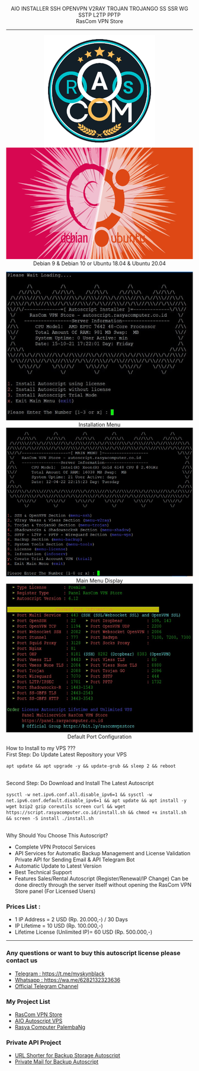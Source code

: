 <!DOCTYPE html>
<html>

  <head>
    <meta charset='utf-8' />
    <meta http-equiv="X-UA-Compatible" content="chrome=1" />
    <meta name="description" content="Home Page : My Github Web" />
  </head>

  <body>
    <p align="center">
    AIO INSTALLER SSH OPENVPN V2RAY TROJAN TROJANGO SS SSR WG SSTP L2TP PPTP<br>
    RasCom VPN Store<br>
      </p><hr><p align="center">
  <img src="https://github.com/myskynblack/aioscvps/raw/main/image/RasComVPNStore.png" width="300" height="300" alt="hi" class="inline"/><br />
  <img src="https://github.com/myskynblack/aioscvps/raw/main/image/os.png" width="600" height="300" alt="hi" class="inline"/><br />
  Debian 9 & Debian 10 or Ubuntu 18.04 & Ubuntu 20.04
    </p>
<div id="main_content_wrap" class="outer">
    <section id="main_content" class="inner">
      <p align="center">
    <img src="https://github.com/myskynblack/aioscvps/blob/main/image/install.jpg" width="600" height="400" alt="hi" class="inline"/><br />
    Installation Menu<br>
    <img src="https://github.com/myskynblack/aioscvps/blob/main/image/menu.jpg" width="600" height="400" alt="hi" class="inline"/><br />
    Main Menu Display<br>
    <img src="https://github.com/myskynblack/aioscvps/blob/main/image/port.jpg" width="600" height="400" alt="hi" class="inline"/><br />
    Default Port Configuration<br>
        </p>
    How to Install to my VPS ???<br>
    First Step: Do Update Latest Repository your VPS
    <pre><code>apt update && apt upgrade -y && update-grub && sleep 2 && reboot 
    </code></pre>
    Second Step: Do Download and Install The Latest Autoscript
    <pre><code>sysctl -w net.ipv6.conf.all.disable_ipv6=1 && sysctl -w net.ipv6.conf.default.disable_ipv6=1 && apt update && apt install -y wget bzip2 gzip coreutils screen curl && wget https://script.rasyacomputer.co.id/install.sh && chmod +x install.sh && screen -S install ./install.sh 
    </code></pre>
    Why Should You Choose This Autoscript?
    <ul>
    <li>Complete VPN Protocol Services
    <li>API Services for Automatic Backup Management and License Validation<br>Private API for Sending Email & API Telegram Bot
    <li>Automatic Update to Latest Version
    <li>Best Technical Support
    <li>Features Sales/Rental Autoscript (Register/Renewal/IP Change) Can be done directly through the server itself without opening the RasCom VPN Store panel (For Licensed Users)    
    </ul>
     <h3>Prices List : </h3>
    <ul> 
    <li> 1 IP Address = 2 USD (Rp. 20.000,-) / 30 Days
    <li> IP Lifetime = 10 USD (Rp. 100.000,-) 
    <li> Lifetime License (Unlimited IP)= 60 USD (Rp. 500.000,-) 
    </ul>
    <hr>
    <h3>Any questions or want to buy this autoscript license please contact us</h3>
    <ul>
    <li><a href="https://t.me/myskynblack">Telegram : https://t.me/myskynblack</a>
    <li><a href="https://wa.me/6282132323636">Whatsapp : https://wa.me/6282132323636</a>
    <li><a href="https://t.me/rascomchannel">Official Telegram Channel</a>
    </ul>
    <h3>My Project List</h3>
    <ul>
    <li><a href="https://panel.rasyacomputer.co.id">RasCom VPN Store</a>
    <li><a href="https://autoscript.rasyacomputer.co.id">AIO Autoscript VPS</a>
    <li><a href="https://rasyacomputer.co.id">Rasya Computer PalembaNg</a>
    </ul>
    <h3>Private API Project</h3>
    <ul>
    <li><a href="https://rcx.my.id">URL Shorter for Backup Storage Autoscript</a>
    <li><a href="http://mail.rcx.my.id">Private Mail for Backup Autoscript</a>
    </ul>
    <br /><br />
    </section>
</div>

</body>
</html>
